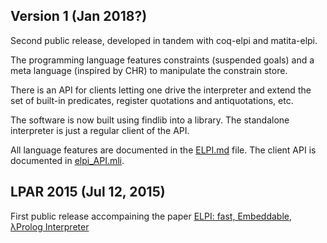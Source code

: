 
## Version 1 (Jan 2018?)
Second public release, developed in tandem with coq-elpi and matita-elpi.

The programming language features constraints (suspended goals) and
a meta language (inspired by CHR) to manipulate the constrain store.

There is an API for clients letting one drive the interpreter and
extend the set of built-in predicates, register quotations and
antiquotations, etc.

The software is now built using findlib into a library.
The standalone interpreter is just a regular client of the API.

All language features are documented in the [ELPI.md](ELPI.md) file.
The client API is documented in [elpi_API.mli](src/elpi_API.mli).

## LPAR 2015 (Jul 12, 2015)
First public release accompaining the paper 
[ELPI: fast, Embeddable, λProlog Interpreter](https://hal.inria.fr/hal-01176856/)
